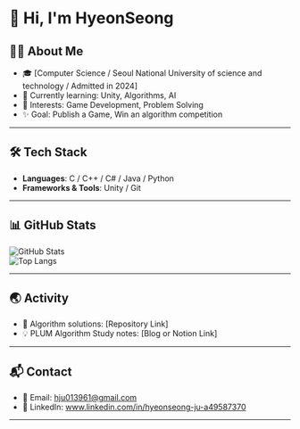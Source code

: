 # :wave: Hi, I'm HyeonSeong

## :man_technologist: About Me
- :mortar_board: [Computer Science / Seoul National University of science and technology / Admitted in 2024]  
- :seedling: Currently learning: Unity, Algorithms, AI
- :dart: Interests: Game Development, Problem Solving
- :sparkles: Goal: Publish a Game, Win an algorithm competition

---

## :hammer_and_wrench: Tech Stack
- **Languages**: C / C++ / C# / Java / Python  
- **Frameworks & Tools**: Unity / Git

---

## :bar_chart: GitHub Stats
![GitHub Stats](https://github-readme-stats.vercel.app/api?username=WH6138&show_icons=true&theme=tokyonight)  
![Top Langs](https://github-readme-stats.vercel.app/api/top-langs/?username=WH6138&layout=compact&theme=tokyonight)

---

## :earth_asia: Activity
- :file_folder: Algorithm solutions: [Repository Link]  
- :bulb: PLUM Algorithm Study notes: [Blog or Notion Link]

---

## :mailbox_with_mail: Contact
- :email: Email: hju013961@gmail.com
- :briefcase: LinkedIn: www.linkedin.com/in/hyeonseong-ju-a49587370

---
